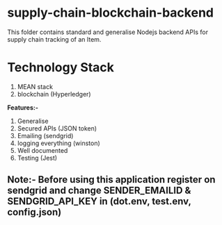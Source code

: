 # supply-chain-blockchain-backend
This folder contains standard and generalise Nodejs backend APIs for supply chain tracking of an Item.

# Technology Stack
1. MEAN stack
2. blockchain (Hyperledger)

**Features:-**
1. Generalise
2. Secured APIs (JSON token)
3. Emailing (sendgrid)
4. logging everything (winston)
5. Well documented 
6. Testing (Jest)

## Note:- Before using this application register on sendgrid and change SENDER_EMAILID & SENDGRID_API_KEY in (dot.env, test.env, config.json)
